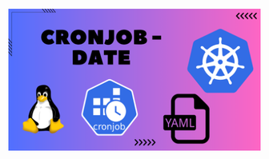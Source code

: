 ![image alt](https://github.com/AdhmAbdein/Cron-job---date/blob/36ce2d7f8362c5f87eee49540f4fc850f34127d0/image.png)
